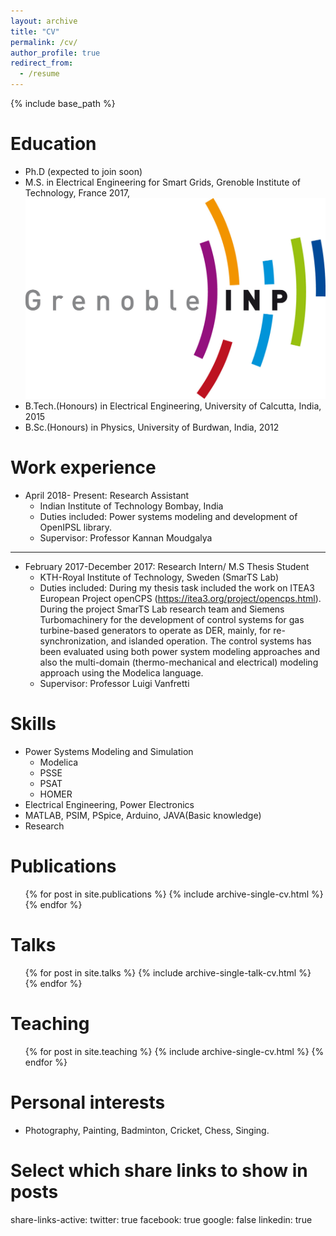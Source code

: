 ```yaml
---
layout: archive
title: "CV"
permalink: /cv/
author_profile: true
redirect_from:
  - /resume
---
```


{% include base_path %}

Education
======
* Ph.D (expected to join soon)
* M.S. in Electrical Engineering for Smart Grids, Grenoble Institute of Technology, France 2017, <img src="/images/inpgGINP.jpg">
* B.Tech.(Honours) in Electrical Engineering, University of Calcutta, India, 2015
* B.Sc.(Honours) in Physics, University of Burdwan, India, 2012

Work experience
======

* April 2018- Present: Research Assistant
  * Indian Institute of Technology Bombay, India
  * Duties included: Power systems modeling and development of OpenIPSL library.
  * Supervisor: Professor Kannan Moudgalya


----
* February 2017-December 2017: Research Intern/ M.S Thesis Student
  * KTH-Royal Institute of Technology, Sweden (SmarTS Lab)
  * Duties included: During my thesis task included the work on ITEA3 European Project openCPS (https://itea3.org/project/opencps.html). During the project SmarTS Lab research team and Siemens Turbomachinery for the development of control systems for gas turbine-based generators to operate as DER, mainly, for re-synchronization, and islanded operation. The control systems has been evaluated using both power system modeling approaches and also the multi-domain (thermo-mechanical and electrical) modeling approach using the Modelica language.
  * Supervisor: Professor Luigi Vanfretti
 
 
Skills
======
* Power Systems Modeling and Simulation
  * Modelica
  * PSSE
  * PSAT
  * HOMER
* Electrical Engineering, Power Electronics
* MATLAB, PSIM, PSpice, Arduino, JAVA(Basic knowledge)
* Research


Publications
======
  <ul>{% for post in site.publications %}
    {% include archive-single-cv.html %}
  {% endfor %}</ul>

Talks
======
 <ul>{% for post in site.talks %}
    {% include archive-single-talk-cv.html %}
  {% endfor %}</ul>
 
Teaching
======
  <ul>{% for post in site.teaching %}
    {% include archive-single-cv.html %}
  {% endfor %}</ul>
  
Personal interests
======
* Photography, Painting, Badminton, Cricket, Chess, Singing.

# Select which share links to show in posts
share-links-active:
  twitter: true
  facebook: true
  google: false
  linkedin: true
